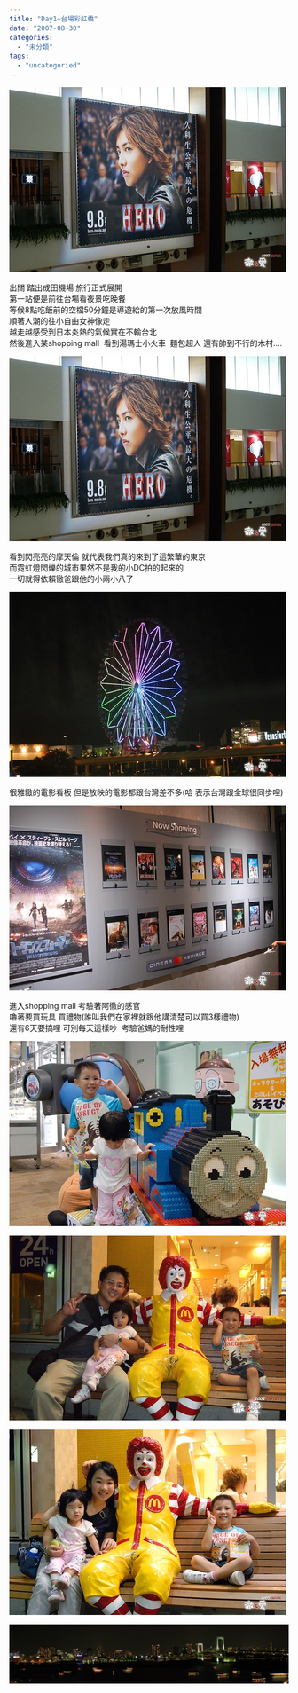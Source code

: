 ```yaml
---
title: "Day1~台場彩虹橋"
date: "2007-08-30"
categories: 
  - "未分類"
tags: 
  - "uncategoried"
---
```


![](images/1271445587_844730c25b.jpg)

出關 踏出成田機場 旅行正式展開  
第一站便是前往台場看夜景吃晚餐  
等候8點吃飯前的空檔50分鐘是導遊給的第一次放風時間  
順著人潮的往小自由女神像走  
越走越感受到日本炎熱的氣候實在不輸台北  
然後進入某shopping mall  看到湯瑪士小火車  麵包超人 還有帥到不行的木村....  
  
![](images/1271445587_844730c25b.jpg)[](http://www.flickr.com/photo_zoom.gne?id=1271445587&size=m&context=set-72157601753204558)

看到閃亮亮的摩天倫 就代表我們真的來到了這繁華的東京  
而霓虹燈閃爍的城市果然不是我的小DC拍的起來的  
一切就得依賴徹爸跟他的小兩小八了  
  
![](images/1271447571_91b5d27a4a.jpg)  
  
很雅緻的電影看板 但是放映的電影都跟台灣差不多(哈 表示台灣跟全球很同步哩)  
  
![](images/1271447177_bc10a91dee.jpg)  
  
進入shopping mall 考驗著阿徹的感官  
嚕著要買玩具 買禮物(誰叫我們在家裡就跟他講清楚可以買3樣禮物)  
還有6天要搞哩 可別每天這樣吵  考驗爸媽的耐性哩  
  
  
![](images/1271446377_93b644442a.jpg)  
  
![](images/1272307878_8c48f76267.jpg)  
  
![](images/1271444619_19e0bc97d7.jpg)  
  
![](images/1272335096_0996b87455_b.jpg)
